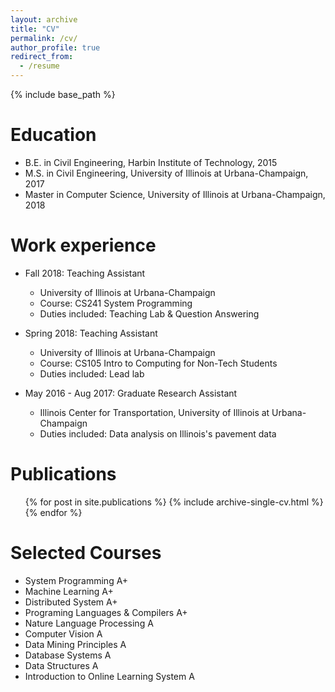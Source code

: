 ```yaml
---
layout: archive
title: "CV"
permalink: /cv/
author_profile: true
redirect_from:
  - /resume
---
```


{% include base_path %}

Education
======
* B.E. in Civil Engineering, Harbin Institute of Technology, 2015
* M.S. in Civil Engineering, University of Illinois at Urbana-Champaign, 2017
* Master in Computer Science, University of Illinois at Urbana-Champaign, 2018

Work experience
======
* Fall 2018: Teaching Assistant
  * University of Illinois at Urbana-Champaign
  * Course: CS241 System Programming
  * Duties included: Teaching Lab & Question Answering

* Spring 2018: Teaching Assistant
  * University of Illinois at Urbana-Champaign
  * Course: CS105 Intro to Computing for Non-Tech Students
  * Duties included: Lead lab

* May 2016 - Aug 2017: Graduate Research Assistant
  * Illinois Center for Transportation, University of Illinois at Urbana-Champaign
  * Duties included: Data analysis on Illinois's pavement data



Publications
======
  <ul>{% for post in site.publications %}
    {% include archive-single-cv.html %}
  {% endfor %}</ul>

Selected Courses
======
* System Programming A+
* Machine Learning A+
* Distributed System A+
* Programing Languages & Compilers A+
* Nature Language Processing A
* Computer Vision A
* Data Mining Principles A
* Database Systems A
* Data Structures A
* Introduction to Online Learning System A

<!-- Talks
======
  <ul>{% for post in site.talks %}
    {% include archive-single-talk-cv.html %}
  {% endfor %}</ul> -->
<!--
Teaching
======
  <ul>{% for post in site.teaching %}
    {% include archive-single-cv.html %}
  {% endfor %}</ul> -->

<!-- Service and leadership
======
* Currently signed in to 43 different slack teams -->
